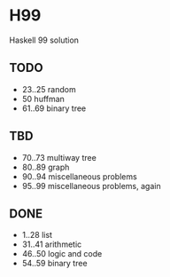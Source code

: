 # H99
Haskell 99 solution

## TODO
- 23..25        random
- 50            huffman
- 61..69        binary tree

## TBD
- 70..73        multiway tree
- 80..89        graph
- 90..94        miscellaneous problems
- 95..99        miscellaneous problems, again

## DONE
- 1..28         list
- 31..41        arithmetic
- 46..50        logic and code
- 54..59        binary tree
